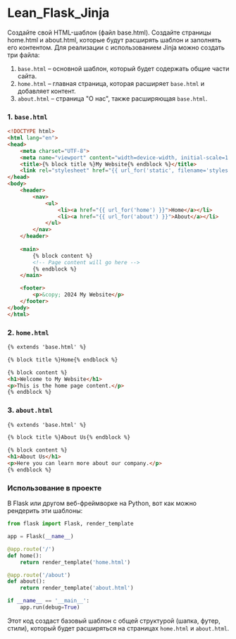 # Lean_Flask_Jinja
Создайте свой HTML-шаблон (файл base.html).  Создайте страницы home.html и about.html, которые будут расширять шаблон и заполнять его контентом.
 Для реализации с использованием Jinja можно создать три файла:

1. `base.html` – основной шаблон, который будет содержать общие части сайта.
2. `home.html` – главная страница, которая расширяет `base.html` и добавляет контент.
3. `about.html` – страница "О нас", также расширяющая `base.html`.

### 1. `base.html`
```html
<!DOCTYPE html>
<html lang="en">
<head>
    <meta charset="UTF-8">
    <meta name="viewport" content="width=device-width, initial-scale=1.0">
    <title>{% block title %}My Website{% endblock %}</title>
    <link rel="stylesheet" href="{{ url_for('static', filename='styles.css') }}">
</head>
<body>
    <header>
        <nav>
            <ul>
                <li><a href="{{ url_for('home') }}">Home</a></li>
                <li><a href="{{ url_for('about') }}">About</a></li>
            </ul>
        </nav>
    </header>
    
    <main>
        {% block content %}
        <!-- Page content will go here -->
        {% endblock %}
    </main>

    <footer>
        <p>&copy; 2024 My Website</p>
    </footer>
</body>
</html>
```

### 2. `home.html`
```html
{% extends 'base.html' %}

{% block title %}Home{% endblock %}

{% block content %}
<h1>Welcome to My Website</h1>
<p>This is the home page content.</p>
{% endblock %}
```

### 3. `about.html`
```html
{% extends 'base.html' %}

{% block title %}About Us{% endblock %}

{% block content %}
<h1>About Us</h1>
<p>Here you can learn more about our company.</p>
{% endblock %}
```

### Использование в проекте
В Flask или другом веб-фреймворке на Python, вот как можно рендерить эти шаблоны:

```python
from flask import Flask, render_template

app = Flask(__name__)

@app.route('/')
def home():
    return render_template('home.html')

@app.route('/about')
def about():
    return render_template('about.html')

if __name__ == '__main__':
    app.run(debug=True)
```

Этот код создаст базовый шаблон с общей структурой (шапка, футер, стили), который будет расширяться на страницах `home.html` и `about.html`.